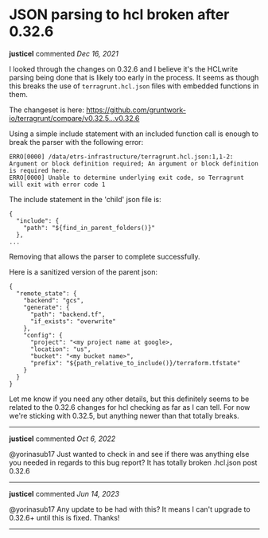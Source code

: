 # JSON parsing to hcl broken after 0.32.6

**justicel** commented *Dec 16, 2021*

I looked through the changes on 0.32.6 and I believe it's the HCLwrite parsing being done that is likely too early in the process. It seems as though this breaks the use of `terragrunt.hcl.json` files with embedded functions in them.

The changeset is here: https://github.com/gruntwork-io/terragrunt/compare/v0.32.5...v0.32.6

Using a simple include statement with an included function call is enough to break the parser with the following error:

```
ERRO[0000] /data/etrs-infrastructure/terragrunt.hcl.json:1,1-2: Argument or block definition required; An argument or block definition is required here.
ERRO[0000] Unable to determine underlying exit code, so Terragrunt will exit with error code 1
```

The include statement in the 'child' json file is:

```
{
  "include": {
    "path": "${find_in_parent_folders()}"
  },
...
```

Removing that allows the parser to complete successfully.

Here is a sanitized version of the parent json:

```
{
  "remote_state": {
    "backend": "gcs",
    "generate": {
      "path": "backend.tf",
      "if_exists": "overwrite"
    },
    "config": {
      "project": "<my project name at google>,
      "location": "us",
      "bucket": "<my bucket name>",
      "prefix": "${path_relative_to_include()}/terraform.tfstate"
    }
  }
}
```

Let me know if you need any other details, but this definitely seems to be related to the 0.32.6 changes for hcl checking as far as I can tell. For now we're sticking with 0.32.5, but anything newer than that totally breaks.
<br />
***


**justicel** commented *Oct 6, 2022*

@yorinasub17 Just wanted to check in and see if there was anything else you needed in regards to this bug report? It has totally broken .hcl.json post 0.32.6
***

**justicel** commented *Jun 14, 2023*

@yorinasub17 Any update to be had with this? It means I can't upgrade to 0.32.6+ until this is fixed. Thanks!
***

